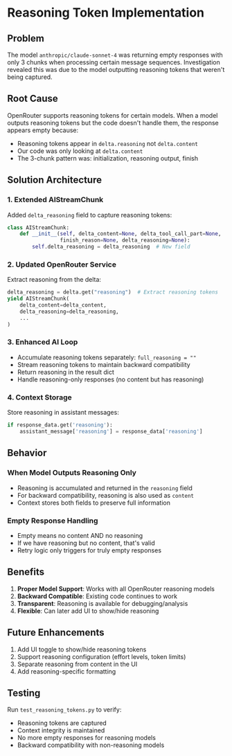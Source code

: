 # Reasoning Token Implementation

## Problem
The model `anthropic/claude-sonnet-4` was returning empty responses with only 3 chunks when processing certain message sequences. Investigation revealed this was due to the model outputting reasoning tokens that weren't being captured.

## Root Cause
OpenRouter supports reasoning tokens for certain models. When a model outputs reasoning tokens but the code doesn't handle them, the response appears empty because:
- Reasoning tokens appear in `delta.reasoning` not `delta.content`
- Our code was only looking at `delta.content`
- The 3-chunk pattern was: initialization, reasoning output, finish

## Solution Architecture

### 1. Extended AIStreamChunk
Added `delta_reasoning` field to capture reasoning tokens:
```python
class AIStreamChunk:
    def __init__(self, delta_content=None, delta_tool_call_part=None, 
                 finish_reason=None, delta_reasoning=None):
        self.delta_reasoning = delta_reasoning  # New field
```

### 2. Updated OpenRouter Service
Extract reasoning from the delta:
```python
delta_reasoning = delta.get("reasoning")  # Extract reasoning tokens
yield AIStreamChunk(
    delta_content=delta_content,
    delta_reasoning=delta_reasoning,
    ...
)
```

### 3. Enhanced AI Loop
- Accumulate reasoning tokens separately: `full_reasoning = ""`
- Stream reasoning tokens to maintain backward compatibility
- Return reasoning in the result dict
- Handle reasoning-only responses (no content but has reasoning)

### 4. Context Storage
Store reasoning in assistant messages:
```python
if response_data.get('reasoning'):
    assistant_message['reasoning'] = response_data['reasoning']
```

## Behavior

### When Model Outputs Reasoning Only
- Reasoning is accumulated and returned in the `reasoning` field
- For backward compatibility, reasoning is also used as `content` 
- Context stores both fields to preserve full information

### Empty Response Handling
- Empty means no content AND no reasoning
- If we have reasoning but no content, that's valid
- Retry logic only triggers for truly empty responses

## Benefits
1. **Proper Model Support**: Works with all OpenRouter reasoning models
2. **Backward Compatible**: Existing code continues to work
3. **Transparent**: Reasoning is available for debugging/analysis
4. **Flexible**: Can later add UI to show/hide reasoning

## Future Enhancements
1. Add UI toggle to show/hide reasoning tokens
2. Support reasoning configuration (effort levels, token limits)
3. Separate reasoning from content in the UI
4. Add reasoning-specific formatting

## Testing
Run `test_reasoning_tokens.py` to verify:
- Reasoning tokens are captured
- Context integrity is maintained
- No more empty responses for reasoning models
- Backward compatibility with non-reasoning models